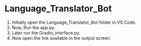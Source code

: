 # Language_Translator_Bot
1. Initially open the Language_Translator_Bot folder in VS Code.
2. Now, Run the app.py.
3. Later run the Gradio_interface.py.
4. Now open the link available in the output screen.
